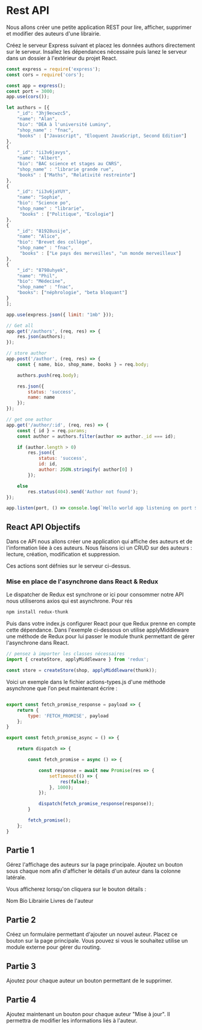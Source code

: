 # Rest API

Nous allons créer une petite application REST pour lire, afficher, supprimer et modifier des auteurs d'une librairie.

Créez le serveur Express suivant et placez les données authors directement sur le serveur. Insallez les dépendances nécessaire puis lanez le serveur dans un dossier à l'extérieur du projet React.

```js
const express = require('express');
const cors = require('cors');

const app = express();
const port = 3000;
app.use(cors());

let authors = [{
    "_id": "3hj9ecwzc5",
    "name": "Alan",
    "bio": "DEA à l'université Luminy",
    "shop_name" : "fnac",
    "books" : ["Javascript", "Eloquent JavaScript, Second Edition"]
},
{
    "_id": "ii3v6javys",
    "name": "Albert",
    "bio": "BAC science et stages au CNRS",
    "shop_name" : "librarie grande rue",
    "books" : ["Maths", "Relativité restreinte"]
},
{
    "_id": "ii3v6jaYUY",
    "name": "Sophie",
    "bio": "Science po",
    "shop_name" : "librarie",
     "books" : ["Politique", "Ecologie"]
},
{
    "_id": "81928usije",
    "name": "Alice",
    "bio": "Brevet des collège",
    "shop_name" : "fnac",
     "books" : ["Le pays des merveilles", "un monde merveilleux"]
},
{
    "_id": "8798uhyek",
    "name": "Phil",
    "bio": "Médecine",
    "shop_name" : "fnac",
    "books": ["néphrologie", "beta bloquant"]
}
];

app.use(express.json({ limit: "1mb" }));

// Get all
app.get('/authors', (req, res) => {
    res.json(authors);
});

// store author
app.post('/author', (req, res) => {
    const { name, bio, shop_mame, books } = req.body;

    authors.push(req.body);

    res.json({
        status: 'success',
        name: name
    });
});

// get one author 
app.get('/author/:id', (req, res) => {
    const { id } = req.params;
    const author = authors.filter(author => author._id === id);

    if (author.length > 0)
        res.json({
            status: 'success',
            id: id,
            author: JSON.stringify( author[0] )
        });

    else
        res.status(404).send('Author not found');
});

app.listen(port, () => console.log(`Hello world app listening on port ${port}!`));
```

## React API Objectifs

Dans ce API nous allons créer une application qui affiche des auteurs et de l'information liée à ces auteurs. Nous faisons ici un CRUD sur des auteurs : lecture, création, modification et suppression.

Ces actions sont défnies sur le serveur ci-dessus.

### Mise en place de l'asynchrone dans React & Redux

Le dispatcher de Redux est synchrone or ici pour consommer notre API nous utiliserons axios qui est asynchrone. Pour rés

```bash
npm install redux-thunk
```

Puis dans votre index.js configurer React pour que Redux prenne en compte cette dépendance. Dans l'exemple ci-dessous on utilise applyMiddleware une méthode de Redux pour lui passer le module thunk permettant de gérer l'asynchrone dans React.

```js
// pensez à importer les classes nécessaires
import { createStore, applyMiddleware } from 'redux';

const store = createStore(shop, applyMiddleware(thunk));
```

Voici un exemple dans le fichier actions-types.js d'une méthode asynchrone que l'on peut maintenant écrire :

```js

export const fetch_promise_response = payload => {
    return {
        type: 'FETCH_PROMISE', payload
    };
}

export const fetch_promise_async = () => {

    return dispatch => {

        const fetch_promise = async () => {

            const response = await new Promise(res => {
                setTimeout(() => {
                    res(false);
                }, 1000);
            });

            dispatch(fetch_promise_response(response));
        }

        fetch_promise();
    };
}
```

## Partie 1

Gérez l'affichage des auteurs sur la page principale. Ajoutez un bouton sous chaque nom afin d'afficher le détails d'un auteur dans la colonne latérale.

Vous afficherez lorsqu'on cliquera sur le bouton détails :

Nom 
Bio
Librairie
Livres de l'auteur

## Partie 2

Créez un formulaire permettant d'ajouter un nouvel auteur. Placez ce bouton sur la page principale. Vous pouvez si vous le souhaitez utilise un module externe pour gérer du routing.

## Partie 3

Ajoutez pour chaque auteur un bouton permettant de le supprimer.

## Partie 4

Ajoutez maintenant un bouton pour chaque auteur "Mise à jour". Il permettra de modifier les informations liés à l'auteur.